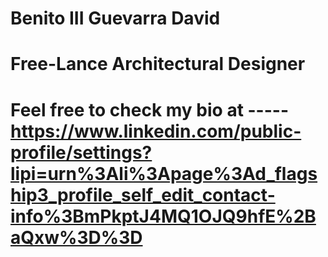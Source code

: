 # Benito III Guevarra David
# Free-Lance Architectural Designer
# Feel free to check my bio at ----- https://www.linkedin.com/public-profile/settings?lipi=urn%3Ali%3Apage%3Ad_flagship3_profile_self_edit_contact-info%3BmPkptJ4MQ1OJQ9hfE%2BaQxw%3D%3D
